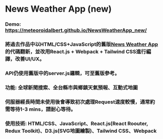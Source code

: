 # News Weather App (new)
### Demo: https://meteoroidalbert.github.io/NewsWeatherApp_new/
### 將過去作品中以HTML/CSS+JavaScript的舊版[News Weather App](https://github.com/MeteoroidAlbert/myproject)的代碼翻新，並改用React.js + Webpack + Tailwind CSS進行編譯，改善UI/UX。
### API仍使用舊版中的server.js邏輯，可至舊版參考。
### 功能: 全球新聞搜索、全台縣市與鄉鎮天氣預報、互動式地圖
### 伺服器經長時間未使用後會導致初次處理Request速度較慢，通常約需等待1-3 mins，請耐心等待。
### 使用技術: HTML/CSS、JavaScript、React.js(React Roouter, Redux Toolkit)、D3.js(SVG地圖繪製)、Tailwind CSS、Webpack

